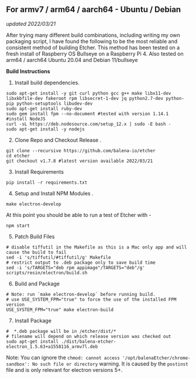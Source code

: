 ## For armv7 / arm64 / aarch64 - Ubuntu / Debian
*updated 2022/03/21*

After trying many different build combinations, including writing my own packaging script, I have found the following to be the most reliable and consistent method of building Etcher. This method has been tested on a fresh install of Raspberry OS Bullseye on a Raspberry Pi 4.
Also tested on arm64 / aarch64 Ubuntu 20.04 and Debian 11/bullseye

**Build Instructions**
1. Install build dependencies.  
```
sudo apt-get install -y git curl python gcc g++ make libx11-dev libxkbfile-dev fakeroot rpm libsecret-1-dev jq python2.7-dev python-pip python-setuptools libudev-dev
sudo apt-get install ruby-dev
sudo gem install fpm --no-document #tested with version 1.14.1
#install NodeJS
curl -sL https://deb.nodesource.com/setup_12.x | sudo -E bash -
sudo apt-get install -y nodejs
```

2. Clone Repo and Checkout Release . 
```
git clone --recursive https://github.com/balena-io/etcher
cd etcher
git checkout v1.7.8 #latest version available 2022/03/21
```

3. Install Requirements  
```
pip install -r requirements.txt
```

4. Setup and Install NPM Modules . 
```
make electron-develop
``` 
At this point you should be able to run a test of Etcher with -
```
npm start
```

5. Patch Build Files 
```
# disable tiffutil in the Makefile as this is a Mac only app and will cause the build to fail
sed -i 's/tiffutil/#tiffutil/g' Makefile 
# restrict output to .deb package only to save build time
sed -i 's/TARGETS="deb rpm appimage"/TARGETS="deb"/g' scripts/resin/electron/build.sh
```

6. Build and Package  

```
# Note: run `make electron-develop` before running build.
# use USE_SYSTEM_FPM="true" to force the use of the installed FPM version
USE_SYSTEM_FPM="true" make electron-build 
```

7. Install Package 
```
#  *.deb package will be in /etcher/dist/*
# filename will depend on which release version was checked out
sudo apt-get install ./dist/balena-etcher-electron_1.5.63+a1558116_armv7l.deb 
```
Note: You can ignore the `chmod: cannot access '/opt/balenaEtcher/chrome-sandbox': No such file or directory` warning. It is caused by the `postinst` file and is only relevant for electron versions 5+.
